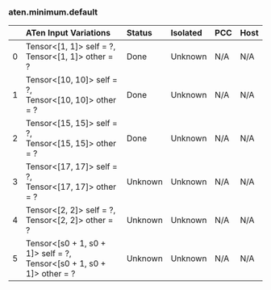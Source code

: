 ### aten.minimum.default
|    | ATen Input Variations                                                    | Status   | Isolated   | PCC   | Host   |
|---:|:-------------------------------------------------------------------------|:---------|:-----------|:------|:-------|
|  0 | Tensor<[1, 1]> self = ?,<br>Tensor<[1, 1]> other = ?                     | Done     | Unknown    | N/A   | N/A    |
|  1 | Tensor<[10, 10]> self = ?,<br>Tensor<[10, 10]> other = ?                 | Done     | Unknown    | N/A   | N/A    |
|  2 | Tensor<[15, 15]> self = ?,<br>Tensor<[15, 15]> other = ?                 | Done     | Unknown    | N/A   | N/A    |
|  3 | Tensor<[17, 17]> self = ?,<br>Tensor<[17, 17]> other = ?                 | Unknown  | Unknown    | N/A   | N/A    |
|  4 | Tensor<[2, 2]> self = ?,<br>Tensor<[2, 2]> other = ?                     | Unknown  | Unknown    | N/A   | N/A    |
|  5 | Tensor<[s0 + 1, s0 + 1]> self = ?,<br>Tensor<[s0 + 1, s0 + 1]> other = ? | Unknown  | Unknown    | N/A   | N/A    |

